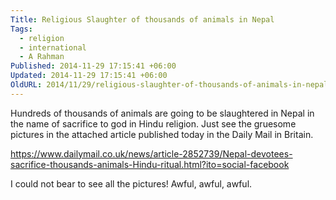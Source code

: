```yaml
---
Title: Religious Slaughter of thousands of animals in Nepal
Tags:
  - religion
  - international
  - A Rahman
Published: 2014-11-29 17:15:41 +06:00
Updated: 2014-11-29 17:15:41 +06:00
OldURL: 2014/11/29/religious-slaughter-of-thousands-of-animals-in-nepal/
---
```


Hundreds of thousands of animals are going to be slaughtered in Nepal in the name of sacrifice to god in Hindu religion. Just see the gruesome pictures in the attached article published today in the Daily Mail in Britain.

https://www.dailymail.co.uk/news/article-2852739/Nepal-devotees-sacrifice-thousands-animals-Hindu-ritual.html?ito=social-facebook

I could not bear to see all the pictures! Awful, awful, awful. 
